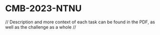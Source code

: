 # CMB-2023-NTNU

// Description and more context of each task can be found in the PDF, as well as the challenge as a whole //

